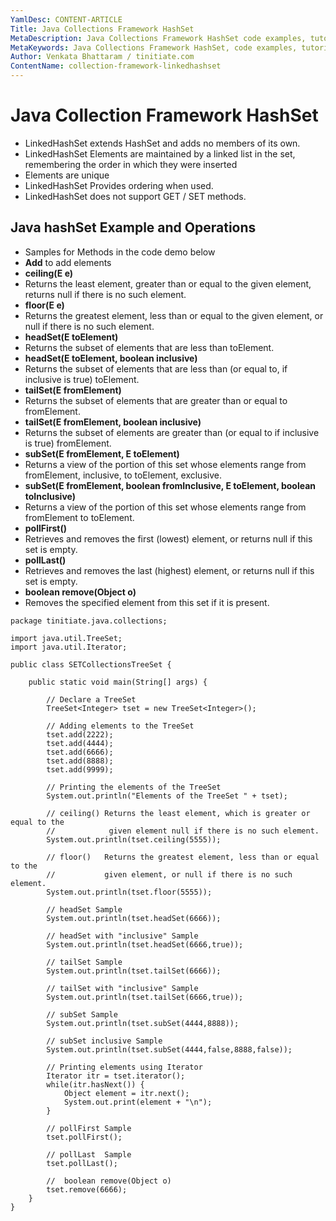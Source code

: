 ```yaml
---
YamlDesc: CONTENT-ARTICLE
Title: Java Collections Framework HashSet
MetaDescription: Java Collections Framework HashSet code examples, tutorials
MetaKeywords: Java Collections Framework HashSet, code examples, tutorials
Author: Venkata Bhattaram / tinitiate.com
ContentName: collection-framework-linkedhashset
---
```


# Java Collection Framework HashSet
* LinkedHashSet extends HashSet and adds no members of its own.
* LinkedHashSet Elements are maintained by a linked list in the set, remembering the order 
  in which they were inserted
* Elements are unique
* LinkedHashSet Provides ordering when used.
* LinkedHashSet does not support GET / SET methods.


## Java hashSet Example and Operations
* Samples for Methods in the code demo below
* **Add** to add elements
* **ceiling(E e)**
* Returns the least element, greater than or equal to the given element,
  returns null if there is no such element.
* **floor(E e)**
* Returns the greatest element, less than or equal to the given element, or
  null if there is no such element.
* **headSet(E toElement)**
* Returns the subset of elements that are less than toElement.
* **headSet(E toElement, boolean inclusive)**
* Returns the subset of elements that are less than (or equal to, if inclusive
  is true) toElement.
* **tailSet(E fromElement)**
* Returns the subset of elements that are greater than or equal to fromElement.
* **tailSet(E fromElement, boolean inclusive)**
* Returns the subset of elements are greater than (or equal to if inclusive
  is true) fromElement.
* **subSet(E fromElement, E toElement)**
* Returns a view of the portion of this set whose elements range from
  fromElement, inclusive, to toElement, exclusive.
* **subSet(E fromElement, boolean fromInclusive, E toElement, boolean toInclusive)**
* Returns a view of the portion of this set whose elements range from
  fromElement to toElement.
* **pollFirst()**
* Retrieves and removes the first (lowest) element, or returns
  null if this set is empty.
* **pollLast()**
* Retrieves and removes the last (highest) element, or returns null if this
  set is empty.
* **boolean remove(Object o)**
* Removes the specified element from this set if it is present.
```
package tinitiate.java.collections;

import java.util.TreeSet;
import java.util.Iterator;

public class SETCollectionsTreeSet {

    public static void main(String[] args) {

        // Declare a TreeSet
        TreeSet<Integer> tset = new TreeSet<Integer>();

        // Adding elements to the TreeSet
        tset.add(2222);
        tset.add(4444);
        tset.add(6666);
        tset.add(8888);
        tset.add(9999);

        // Printing the elements of the TreeSet
        System.out.println("Elements of the TreeSet " + tset);

        // ceiling() Returns the least element, which is greater or equal to the
        //            given element null if there is no such element.
        System.out.println(tset.ceiling(5555));

        // floor()   Returns the greatest element, less than or equal to the
        //           given element, or null if there is no such element.
        System.out.println(tset.floor(5555));

        // headSet Sample
        System.out.println(tset.headSet(6666));

        // headSet with "inclusive" Sample
        System.out.println(tset.headSet(6666,true));

        // tailSet Sample
        System.out.println(tset.tailSet(6666));

        // tailSet with "inclusive" Sample
        System.out.println(tset.tailSet(6666,true));

        // subSet Sample
        System.out.println(tset.subSet(4444,8888));

        // subSet inclusive Sample
        System.out.println(tset.subSet(4444,false,8888,false));

        // Printing elements using Iterator
        Iterator itr = tset.iterator();
        while(itr.hasNext()) {
            Object element = itr.next();
            System.out.print(element + "\n");
        }

        // pollFirst Sample
        tset.pollFirst();

        // pollLast  Sample
        tset.pollLast();

        //  boolean remove(Object o)
        tset.remove(6666);
    }
}
```
